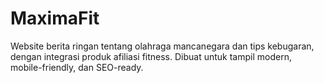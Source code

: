 # MaximaFit

Website berita ringan tentang olahraga mancanegara dan tips kebugaran, dengan integrasi produk afiliasi fitness. Dibuat untuk tampil modern, mobile-friendly, dan SEO-ready.

